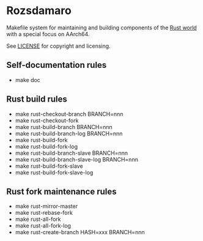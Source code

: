# Rozsdamaro

Makefile system for maintaining and building components of the
[Rust world](http://www.rust-lang.org/) with a special focus on AArch64.

See [LICENSE](LICENSE) for copyright and licensing.

## Self-documentation rules

* make doc

## Rust build rules

* make rust-checkout-branch BRANCH=nnn
* make rust-checkout-fork
* make rust-build-branch BRANCH=nnn
* make rust-build-branch-log BRANCH=nnn
* make rust-build-fork
* make rust-build-fork-log
* make rust-build-branch-slave BRANCH=nnn
* make rust-build-branch-slave-log BRANCH=nnn
* make rust-build-fork-slave
* make rust-build-fork-slave-log

## Rust fork maintenance rules

* make rust-mirror-master
* make rust-rebase-fork
* make rust-all-fork
* make rust-all-fork-log
* make rust-create-branch HASH=xxx BRANCH=nnn

